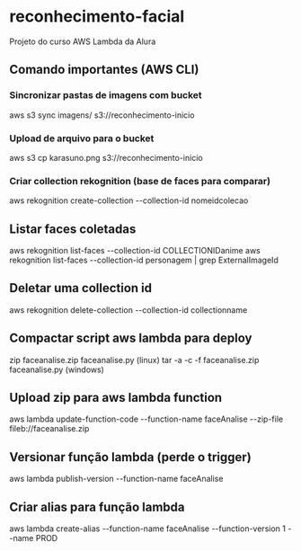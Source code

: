 # reconhecimento-facial
Projeto do curso AWS Lambda da Alura


## Comando importantes (AWS CLI)

### Sincronizar pastas de imagens com bucket
aws s3 sync imagens/ s3://reconhecimento-inicio

### Upload de arquivo para o bucket
aws s3 cp karasuno.png s3://reconhecimento-inicio

### Criar collection rekognition (base de faces para comparar)
aws rekognition create-collection --collection-id nomeidcolecao

## Listar faces coletadas
aws rekognition list-faces --collection-id COLLECTIONIDanime
aws rekognition list-faces --collection-id personagem | grep ExternalImageId

## Deletar uma collection id
aws rekognition delete-collection --collection-id collectionname

## Compactar script aws lambda para deploy
zip faceanalise.zip faceanalise.py  (linux)
tar -a -c -f faceanalise.zip faceanalise.py (windows)

## Upload zip para aws lambda function
aws lambda update-function-code --function-name faceAnalise --zip-file fileb://faceanalise.zip

## Versionar função lambda (perde o trigger)
aws lambda publish-version --function-name faceAnalise

## Criar alias para função lambda
aws lambda create-alias --function-name faceAnalise --function-version 1 --name PROD 
